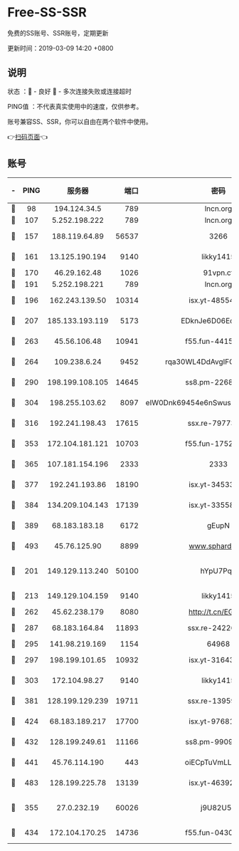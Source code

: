 # Free-SS-SSR

免费的SS账号、SSR账号，定期更新

更新时间：2019-03-09 14:20 +0800

## 说明

状态     ：🙂 - 良好 🙁 - 多次连接失败或连接超时

PING值   ：不代表真实使用中的速度，仅供参考。

账号兼容SS、SSR，你可以自由在两个软件中使用。

👉[扫码页面](https://liesauer.github.io/Free-SS-SSR/)👈

## 账号

|-|PING|服务器|端口|密码|加密方式|区域|
|:----:|:----:|:-----:|-----:|:----:|:----:|:----:|
|🙂|98|194.124.34.5|789|lncn.org|rc4|JP|
|🙂|107|5.252.198.222|789|lncn.org|rc4|JP|
|🙂|157|188.119.64.89|56537|3266|aes-256-cfb|RU|
|🙂|161|13.125.190.194|9140|likky1415|aes-256-cfb|KR|
|🙂|170|46.29.162.48|1026|91vpn.cf|rc4-md5|RU|
|🙂|191|5.252.198.221|789|lncn.org|rc4|JP|
|🙂|196|162.243.139.50|10314|isx.yt-48554575|aes-256-cfb|US|
|🙂|207|185.133.193.119|5173|EDknJe6D06EoWDaw|aes-256-cfb|US|
|🙂|263|45.56.106.48|10941|f55.fun-44155061|aes-256-cfb|US|
|🙂|264|109.238.6.24|9452|rqa30WL4DdAvgIFG6Fs3znzTa|aes-256-cfb|FR|
|🙂|290|198.199.108.105|14645|ss8.pm-22688223|aes-256-cfb|US|
|🙂|304|198.255.103.62|8097|eIW0Dnk69454e6nSwuspv9DmS201tQ0D|aes-256-cfb|US|
|🙂|316|192.241.198.43|17615|ssx.re-79773961|aes-256-cfb|US|
|🙂|353|172.104.181.121|10703|f55.fun-17527319|aes-256-cfb|SG|
|🙂|365|107.181.154.196|2333|2333|aes-256-cfb|US|
|🙂|377|192.241.193.86|18190|isx.yt-34533173|aes-256-cfb|US|
|🙂|384|134.209.104.143|17139|isx.yt-33558802|aes-256-cfb|SG|
|🙂|389|68.183.183.18|6172|gEupN|aes-256-cfb|SG|
|🙂|493|45.76.125.90|8899|www.sphard.com|aes-256-cfb|AU|
|🙂|201|149.129.113.240|50100|hYpU7PqP|chacha20-ietf-poly1305|CN|
|🙂|213|149.129.104.159|9140|likky1415|aes-256-cfb|HK|
|🙂|262|45.62.238.179|8080|http://t.cn/EGJIyrl|rc4-md5|CA|
|🙂|287|68.183.164.84|11893|ssx.re-24226841|aes-256-cfb|US|
|🙂|295|141.98.219.169|1154|64968|chacha20|US|
|🙂|297|198.199.101.65|10932|isx.yt-31643189|aes-256-cfb|US|
|🙂|303|172.104.98.27|9140|likky1415|aes-256-cfb|JP|
|🙂|381|128.199.129.239|19711|ssx.re-13959814|aes-256-cfb|SG|
|🙂|424|68.183.189.217|17700|isx.yt-97681259|aes-256-cfb|SG|
|🙂|432|128.199.249.61|11166|ss8.pm-99097574|aes-256-cfb|SG|
|🙂|441|45.76.114.190|443|oiECpTuVmLLxk4Ts|aes-256-cfb|AU|
|🙂|483|128.199.225.78|13139|isx.yt-46392951|aes-256-cfb|SG|
|🙁|355|27.0.232.19|60026|j9U82U53|xchacha20-ietf-poly1305|HK|
|🙁|434|172.104.170.25|14736|f55.fun-04300289|aes-256-cfb|SG|
